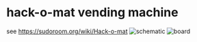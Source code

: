 # hack-o-mat vending machine
see https://sudoroom.org/wiki/Hack-o-mat
![schematic](https://raw.githubusercontent.com/sudoroom/hackomat/master/docs/schematic.png)
![board](https://raw.githubusercontent.com/sudoroom/hackomat/master/docs/board.png)
